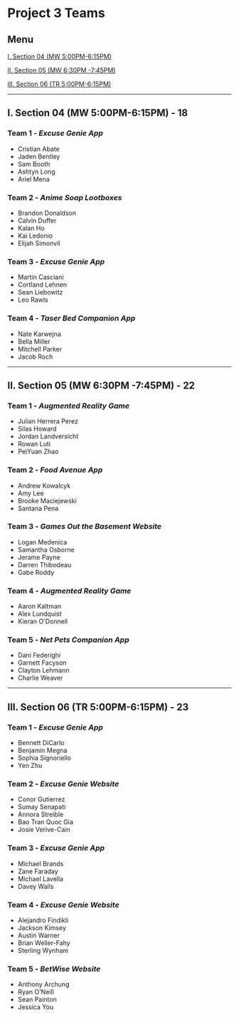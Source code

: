 # Project 3 Teams

## Menu

[I. Section 04 (MW 5:00PM-6:15PM)](#i-section-04-mw-500pm-615pm---18)

[II. Section 05 (MW 6:30PM -7:45PM)](#ii-section-05-mw-630pm--745pm---22)

[III. Section 06 (TR 5:00PM-6:15PM)](#iii-section-06-tr-500pm-615pm---23)

---

## I. Section 04 (MW 5:00PM-6:15PM) - 18

### Team 1 - *Excuse Genie App*
- Cristian Abate
- Jaden Bentley
- Sam Booth
- Ashtyn Long
- Ariel Mena

### Team 2 - *Anime Soap Lootboxes*
- Brandon Donaldson
- Calvin Duffer
- Kalan Ho
- Kai Ledonio
- Elijah Simonvil
  
### Team 3 - *Excuse Genie App*
- Martin Casciani
- Cortland Lehnen
- Sean Liebowitz
- Leo Rawls

### Team 4 - *Taser Bed Companion App*
- Nate Karwejna
- Bella Miller
- Mitchell Parker
- Jacob Roch

---

## II. Section 05 (MW 6:30PM -7:45PM) - 22

### Team 1 - *Augmented Reality Game*
- Julian Herrera Perez
- Silas Howard
- Jordan Landversicht
- Rowan Luti
- PeiYuan Zhao

### Team 2 - *Food Avenue App*
- Andrew Kowalcyk
- Amy Lee
- Brooke Maciejewski
- Santana Pena

### Team 3 - *Games Out the Basement Website*
- Logan Medenica
- Samantha Osborne
- Jerame Payne
- Darren Thibodeau
- Gabe Roddy

### Team 4 - *Augmented Reality Game*
- Aaron Kaltman
- Alex Lundquist
- Kieran O'Donnell

### Team 5 - *Net Pets Companion App*
- Dani Federighi
- Garnett Facyson
- Clayton Lehmann
- Charlie Weaver

---

## III. Section 06 (TR 5:00PM-6:15PM) - 23

### Team 1 - *Excuse Genie App*
- Bennett DiCarlo
- Benjamin Megna
- Sophia Signoriello
- Yen Zhu

### Team 2 - *Excuse Genie Website*
- Conor Gutierrez
- Sumay Senapati
- Annora Streible
- Bao Tran Quoc Gia
- Josie Verive-Cain

### Team 3 - *Excuse Genie App*
- Michael Brands
- Zane Faraday
- Michael Lavella
- Davey Walls

### Team 4 - *Excuse Genie Website*
- Alejandro Findikli
- Jackson Kimsey
- Austin Warner
- Brian Weller-Fahy
- Sterling Wynham

### Team 5 - *BetWise Website*
- Anthony Archung
- Ryan O'Neill
- Sean Painton
- Jessica You
